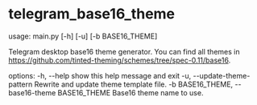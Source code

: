 # telegram_base16_theme

usage: main.py [-h] [-u] [-b BASE16_THEME]                                    

Telegram desktop base16 theme generator. You can find all themes in
https://github.com/tinted-theming/schemes/tree/spec-0.11/base16.

options:
  -h, --help            show this help message and exit
  -u, --update-theme-pattern
                        Rewrite and update theme template file.
  -b BASE16_THEME, --base16-theme BASE16_THEME
                        Base16 theme name to use.
